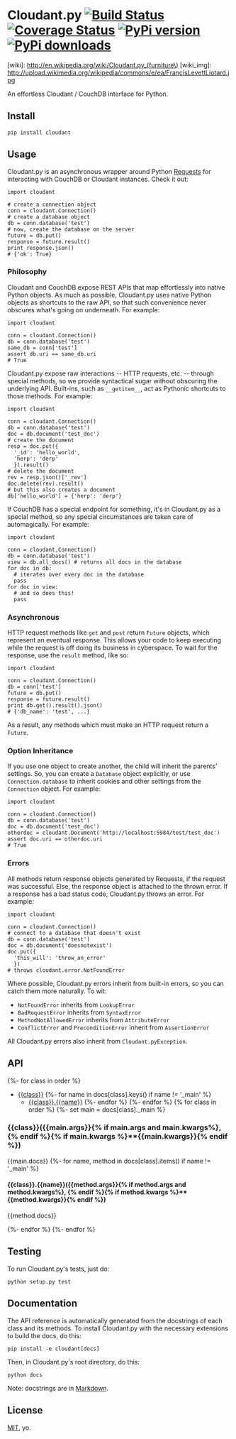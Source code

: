 # Cloudant.py [![Build Status](https://travis-ci.org/garbados/cloudant.png)](https://travis-ci.org/garbados/cloudant) [![Coverage Status](https://coveralls.io/repos/garbados/cloudant/badge.png)](https://coveralls.io/r/garbados/cloudant) [![PyPi version](https://pypip.in/v/Cloudant.py/badge.png)](https://crate.io/packages/Cloudant.py/) [![PyPi downloads](https://pypip.in/d/Cloudant.py/badge.png)](https://crate.io/packages/Cloudant.py/)

[wiki]: http://en.wikipedia.org/wiki/Cloudant.py_(furniture\)
[wiki_img]: http://upload.wikimedia.org/wikipedia/commons/e/ea/FrancisLevettLiotard.jpg

An effortless Cloudant / CouchDB interface for Python.

## Install

    pip install cloudant
    
## Usage

Cloudant.py is an asynchronous wrapper around Python [Requests](http://www.python-requests.org/en/latest/) for interacting with CouchDB or Cloudant instances. Check it out:

    import cloudant

    # create a connection object
    conn = cloudant.Connection()
    # create a database object
    db = conn.database('test')
    # now, create the database on the server
    future = db.put()
    response = future.result()
    print response.json()
    # {'ok': True}

### Philosophy

Cloudant and CouchDB expose REST APIs that map effortlessly into native Python objects. As much as possible, Cloudant.py uses native Python objects as shortcuts to the raw API, so that such convenience never obscures what's going on underneath. For example:

    import cloudant

    conn = cloudant.Connection()
    db = conn.database('test')
    same_db = conn['test']
    assert db.uri == same_db.uri
    # True

Cloudant.py expose raw interactions -- HTTP requests, etc. -- through special methods, so we provide syntactical sugar without obscuring the underlying API. Built-ins, such as `__getitem__`, act as Pythonic shortcuts to those methods. For example:

    import cloudant

    conn = cloudant.Connection()
    db = conn.database('test')
    doc = db.document('test_doc')
    # create the document
    resp = doc.put({
      '_id': 'hello_world',
      'herp': 'derp'
      }).result()
    # delete the document
    rev = resp.json()['_rev']
    doc.delete(rev).result()
    # but this also creates a document
    db['hello_world'] = {'herp': 'derp'}

If CouchDB has a special endpoint for something, it's in Cloudant.py as a special method, so any special circumstances are taken care of automagically. For example:

    import cloudant

    conn = cloudant.Connection()
    db = conn.database('test')
    view = db.all_docs() # returns all docs in the database
    for doc in db:
      # iterates over every doc in the database
      pass
    for doc in view:
      # and so does this!
      pass

### Asynchronous

HTTP request methods like `get` and `post` return `Future` objects, which represent an eventual response. This allows your code to keep executing while the request is off doing its business in cyberspace. To wait for the response, use the `result` method, like so:

    import cloudant

    conn = cloudant.Connection()
    db = conn['test']
    future = db.put()
    response = future.result()
    print db.get().result().json()
    # {'db_name': 'test', ...}

As a result, any methods which must make an HTTP request return a `Future`.

### Option Inheritance

If you use one object to create another, the child will inherit the parents' settings. So, you can create a `Database` object explicitly, or use `Connection.database` to inherit cookies and other settings from the `Connection` object. For example:

    import cloudant

    conn = cloudant.Connection()
    db = conn.database('test')
    doc = db.document('test_doc')
    otherdoc = cloudant.Document('http://localhost:5984/test/test_doc')
    assert doc.uri == otherdoc.uri
    # True

### Errors

All methods return response objects generated by Requests, if the request was successful. Else, the response object is attached to the thrown error. If a response has a bad status code, Cloudant.py throws an error. For example:

    import cloudant

    conn = cloudant.Connection()
    # connect to a database that doesn't exist
    db = conn.database('test')
    doc = db.document('doesnotexist')
    doc.put({
      'this_will': 'throw_an_error'
      })
    # throws cloudant.error.NotFoundError

Where possible, Cloudant.py errors inherit from built-in errors, so you can catch them more naturally. To wit:

* `NotFoundError` inherits from `LookupError`
* `BadRequestError` inherits from `SyntaxError`
* `MethodNotAllowedError` inherits from `AttributeError`
* `ConflictError` and `PreconditionError` inherit from `AssertionError`

All Cloudant.py errors also inherit from `Cloudant.pyException`.

## API
{%- for class in order %}
- [{{class}}](#{{class}})
{%- for name in docs[class].keys() if name != '_main' %}
    - [{{class}}.{{name}}](#{{class}}.{{name}})
{%- endfor %}
{%- endfor %}
{% for class in order %}
{%- set main = docs[class]._main %}
<a name="{{class}}"></a>
### {{class}}({{main.args}}{% if main.args and main.kwargs%}, {% endif %}{% if main.kwargs %}**{{main.kwargs}}{% endif %})
{{main.docs}}
{%- for name, method in docs[class].items() if name != '_main' %}
<a name="{{class}}.{{name}}"></a>
#### {{class}}.{{name}}({{method.args}}{% if method.args and method.kwargs%}, {% endif %}{% if method.kwargs %}**{{method.kwargs}}{% endif %})
{{method.docs}}

{%- endfor %}
{%- endfor %}

## Testing

To run Cloudant.py's tests, just do:

    python setup.py test

## Documentation

The API reference is automatically generated from the docstrings of each class and its methods. To install Cloudant.py with the necessary extensions to build the docs, do this:

    pip install -e cloudant[docs]

Then, in Cloudant.py's root directory, do this:
  
    python docs

Note: docstrings are in [Markdown](http://daringfireball.net/projects/markdown/).

## License

[MIT](http://opensource.org/licenses/MIT), yo.